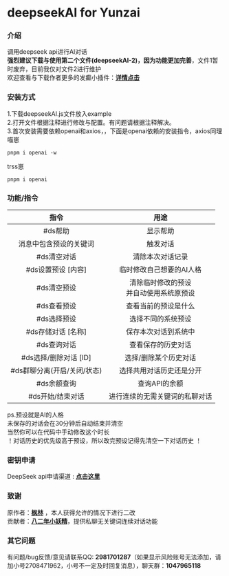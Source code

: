 # deepseekAI for Yunzai

### 介绍
调用deepseek api进行AI对话  
**强烈建议下载与使用第二个文件(deepseekAI-2)，因为功能更加完善**，文件1暂时废弃，目前我仅对文件2进行维护  
欢迎查看与下载作者更多的发癫小插件：[**详情点击**](https://github.com/Atri0828a/Yunzai-plugins-by-mo)

### 安装方式

1.下载deepseekAI.js文件放入example  
2.打开文件根据注释进行修改与配置。有问题请根据注释解决。  
3.首次安装需要依赖openai和axios，，下面是openai依赖的安装指令，axios同理  
喵崽
```  
pnpm i openai -w
```  
trss崽  
```  
pnpm i openai
```  

### 功能/指令

| 指令 | 用途 |
|:-------:|:-------:|
| #ds帮助 | 显示帮助 | 
| 消息中包含预设的关键词 | 触发对话 | 
| #ds清空对话 | 清除本次对话记录 |
| #ds设置预设 [内容] | 临时修改自己想要的AI人格 |
| #ds清空预设 | 清除临时修改的预设<br>并自动使用系统原预设 |
| #ds查看预设 | 查看当前的预设是什么 |
| #ds选择预设 | 选择不同的系统预设 |
| #ds存储对话 [名称] | 保存本次对话到系统中 |
| #ds查询对话 | 查看保存的历史对话 |
| #ds选择/删除对话 [ID] | 选择/删除某个历史对话 |
| #ds群聊分离(开启/关闭/状态) | 选择共用对话历史还是分开 |
| #ds余额查询 | 查询API的余额 |
| #ds开始/结束对话 | 进行连续的无需关键词的私聊对话 |

ps.预设就是AI的人格  
未保存的对话会在30分钟后自动结束并清空  
当然你可以在代码中手动修改这个时长  
！对话历史的优先级高于预设，所以改完预设记得先清空一下对话历史 ！

### 密钥申请

DeepSeek api申请渠道 : [**点击这里**](https://platform.deepseek.com/)

### 致谢

原作者：[**枫林**](https://gitee.com/fenglinit)  ，本人获得允许的情况下进行二改  
贡献者：[**八二年小妖精**](https://gitee.com/goblins1982)，提供私聊无关键词连续对话功能

### 其它问题

有问题/bug反馈/意见请联系QQ: **2981701287**（如果显示风险账号无法添加，请加小号2708471962，小号不一定及时回复消息），聊天群：**1047965118**  
